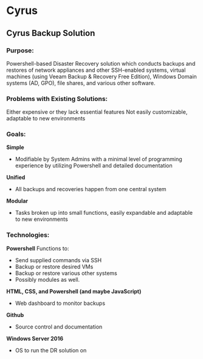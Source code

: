 # Cyrus
## Cyrus Backup Solution

### Purpose: 
Powershell-based Disaster Recovery solution which conducts backups and restores of network appliances and other SSH-enabled systems, virtual machines (using Veeam Backup & Recovery Free Edition), Windows Domain systems (AD, GPO), file shares, and various other software.

### Problems with Existing Solutions:
Either expensive or they lack essential features
Not easily customizable, adaptable to new environments

### Goals:
**Simple** 
* Modifiable by System Admins with a minimal level of programming experience by utilizing Powershell and detailed documentation

**Unified** 
* All backups and recoveries happen from one central system

**Modular**
* Tasks broken up into small functions, easily expandable and adaptable to new environments

### Technologies: 
**Powershell**
Functions to:
* Send supplied commands via SSH
* Backup or restore desired VMs
* Backup or restore various other systems
* Possibly modules as well.

**HTML, CSS, and Powershell (and maybe JavaScript)**
* Web dashboard to monitor backups

**Github**
* Source control and documentation

**Windows Server 2016**
* OS to run the DR solution on

